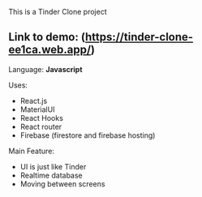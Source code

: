This is a Tinder Clone project 

## Link to demo: (https://tinder-clone-ee1ca.web.app/)

Language: **Javascript**

Uses: 
- React.js
- MaterialUI
- React Hooks
- React router
- Firebase (firestore and firebase hosting)

Main Feature:
- UI is just like Tinder
- Realtime database
- Moving between screens
